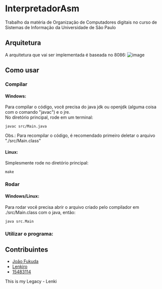 # InterpretadorAsm

Trabalho da matéria de Organização de Computadores digitais no curso de Sistemas de Informação da Universidade de São Paulo

## Arquitetura

A arquitetura que vai ser implementada é baseada no 8086:
![image](https://user-images.githubusercontent.com/37672942/58655907-a21c3e80-82f1-11e9-85ba-7770c2641acd.png "Arquitetura planejada (foto atualizada)")

## Como usar
### Compilar
#### Windows:

Para compilar o código, você precisa do java jdk ou openjdk (alguma coisa com o comando "javac") e o jre.\
No diretório principal, rode em um terminal:

	javac src/Main.java

Obs.: Para recompilar o código, é recomendado primeiro deletar o arquivo "./src/Main.class"

#### Linux:

Simplesmente rode no diretório principal:

    make

### Rodar
#### Windows/Linux:

Para rodar você precisa abrir o arquivo criado pelo compilador em ./src/Main.class com o java, então:

    java src.Main

### Utilizar o programa:



## Contribuintes

* [João Fukuda](https://www.git.com/JoaoFukuda)
* [Lenkiro](https://www.git.com/Lenkiro)
* [15483114](https://www.git.com/15483114)

This is my Legacy - Lenki

